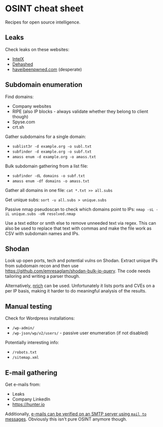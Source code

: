 # OSINT cheat sheet

Recipes for open source intelligence.

## Leaks

Check leaks on these websites:
* [IntelX](https://intelx.io)
* [Dehashed](https://dehashed.com)
* [haveibeenpwned.com](https://haveibeenpwned.com/) (desperate)

## Subdomain enumeration

Find domains:
* Company websites
* RIPE (also IP blocks - always validate whether they belong to client though)
* Spyse.com
* crt.sh

Gather subdomains for a single domain:
* `sublist3r -d example.org -o subl.txt`
* `subfinder -d example.org -o subf.txt`
* `amass enum -d example.org -o amass.txt`

Bulk subdomain gathering from a list file:
* `subfinder -dL domains -o subf.txt`
* `amass enum -df domains -o amass.txt`

Gather all domains in one file: `cat *.txt >> all.subs`

Get unique subs: `sort -u all.subs > unique.subs`

Passive nmap pseudoscan to check which domains point to IPs: `nmap -sL -iL unique.subs -oN resolved.nmap`

Use a text editor or smth else to remove unneeded text via regex. This can also be used to replace that text with commas and make the file work as CSV with subdomain names and IPs.

## Shodan

Look up open ports, tech and potential vulns on Shodan. Extract unique IPs from subdomain recon and then use https://github.com/emresaglam/shodan-bulk-ip-query. The code needs tailoring and writing a parser though.

Alternatively, [nrich](https://gitlab.com/shodan-public/nrich) can be used. Unfortunately it lists ports and CVEs on a per IP basis, making it harder to do meaningful analysis of the results.

## Manual testing

Check for Wordpress installations:
* `/wp-admin/`
* `/wp-json/wp/v2/users/` - passive user enumeration (if not disabled)

Potentially interesting info:
* `/robots.txt`
* `/sitemap.xml`

## E-mail gathering

Get e-mails from:
* Leaks
* Company LinkedIn
* https://hunter.io

Additionally, [e-mails can be verified on an SMTP server using `mail to` messages](https://mailtrap.io/blog/verify-email-address-without-sending/). Obviously this isn't pure OSINT anymore though.
